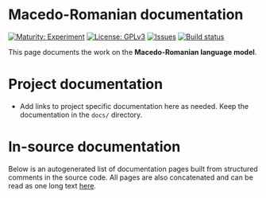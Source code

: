 # Macedo-Romanian documentation

[![Maturity: Experiment](https://img.shields.io/badge/Maturity-Experiment-black.svg)](https://giellalt.github.io/MaturityClassification.html)
[![License: GPLv3](https://img.shields.io/badge/License-GPLv3-blue.svg)](https://www.gnu.org/licenses/gpl-3.0)
[![Issues](https://img.shields.io/github/issues/giellalt/lang-rup)](https://github.com/giellalt/lang-rup/issues)
[![Build status](https://github.com/giellalt/lang-rup/workflows/Speller%20CI+CD/badge.svg)](https://github.com/giellalt/lang-rup/actions)

This page documents the work on the **Macedo-Romanian language model**. 

# Project documentation

* Add links to project specific documentation here as needed. Keep the documentation in the `docs/` directory.

# In-source documentation

Below is an autogenerated list of documentation pages built from structured comments in the source code. All pages are also concatenated and can be read as one long text [here](rup.md).
